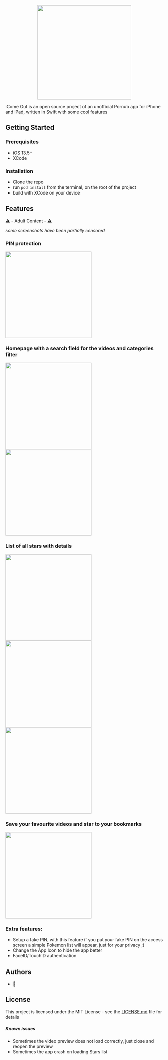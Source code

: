 <p align="center">
<img src="/Images/logo.png" width="300">
</p>

iCome Out is an open source project of an unofficial Pornub app for iPhone and iPad, written in Swift with some cool features

## Getting Started

### Prerequisites

- iOS 13.5+
- XCode

### Installation

- Clone the repo
- run `pod install` from the terminal, on the root of the project
- build with XCode on your device

## Features
⚠️ - Adult Content - ⚠️

*some screenshots have been partially censored*
### PIN protection
<img src="/Images/IMG_0690.PNG" width="275">

### Homepage with a search field for the videos and categories filter 
<img src="/Images/IMG_0691.PNG" width="275"> <img src="/Images/IMG_0692.PNG" width="275">

### List of all stars with details
<img src="/Images/IMG_0694.PNG" width="275"> <img src="/Images/IMG_0696.PNG" width="275"> <img src="/Images/IMG_0697.PNG" width="275">
 
### Save your favourite videos and star to your bookmarks
<img src="/Images/IMG_0693.PNG" width="275">

### Extra features:
- Setup a fake PIN, with this feature if you put your fake PIN on the access screen a simple Pokemon list will appear, just for your privacy ;)
- Change the App Icon to hide the app better
- FaceID/TouchID authentication

## Authors

* 🤫

## License

This project is licensed under the MIT License - see the [LICENSE.md](LICENSE.md) file for details

##### Known issues
- Sometimes the video preview does not load correctly, just close and reopen the preview
- Sometimes the app crash on loading Stars list
